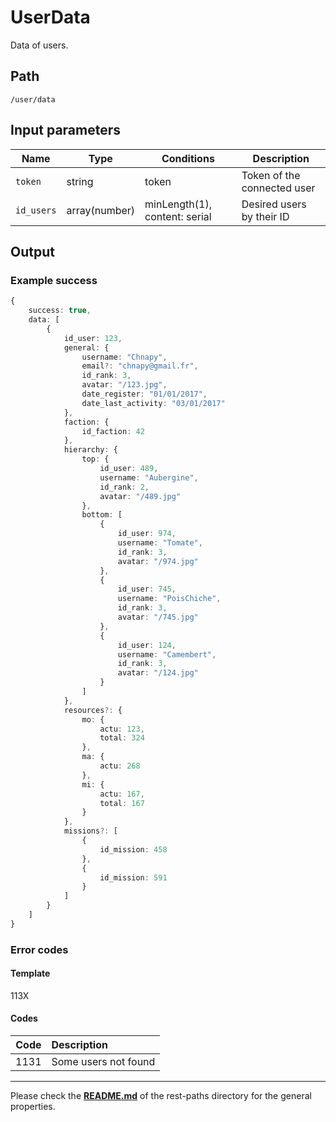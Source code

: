 # UserData
Data of users.

## Path
`/user/data`

## Input parameters
| Name | Type | Conditions | Description |
| --- | --- | --- | --- |
| `token` | string | token | Token of the connected user |
|`id_users` | array(number) | minLength(1), content: serial | Desired users by their ID |

## Output

### Example success
```TypeScript
{
    success: true,
    data: [
        {
            id_user: 123,
            general: {
                username: "Chnapy", 
                email?: "chnapy@gmail.fr",
                id_rank: 3,
                avatar: "/123.jpg",
                date_register: "01/01/2017",
                date_last_activity: "03/01/2017"
            },
            faction: {
                id_faction: 42
            },
            hierarchy: {
                top: {
                    id_user: 489,
                    username: "Aubergine",
                    id_rank: 2,
                    avatar: "/489.jpg"
                },
                bottom: [
                    {
                        id_user: 974,
                        username: "Tomate",
                        id_rank: 3,
                        avatar: "/974.jpg"
                    },
                    {
                        id_user: 745,
                        username: "PoisChiche",
                        id_rank: 3,
                        avatar: "/745.jpg"
                    },
                    {
                        id_user: 124,
                        username: "Camembert",
                        id_rank: 3,
                        avatar: "/124.jpg"
                    }
                ]
            },
            resources?: {
                mo: {
                    actu: 123,
                    total: 324
                },
                ma: {
                    actu: 268
                },
                mi: {
                    actu: 167,
                    total: 167
                }
            },
            missions?: [
                {
                    id_mission: 458
                },
                {
                    id_mission: 591
                }
            ]
        }
    ]
}
```

### Error codes
#### Template
113X

#### Codes
| Code | Description |
| ---: | :--- |
| 1131 | Some users not found |

---
Please check the **[README.md](../README.md)** of the rest-paths directory for the general properties.
